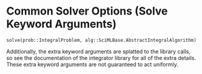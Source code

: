 # Common Solver Options (Solve Keyword Arguments)

```@docs
solve(prob::IntegralProblem, alg::SciMLBase.AbstractIntegralAlgorithm)
```

Additionally, the extra keyword arguments are splatted to the library calls, so
see the documentation of the integrator library for all of the extra details.
These extra keyword arguments are not guaranteed to act uniformly.